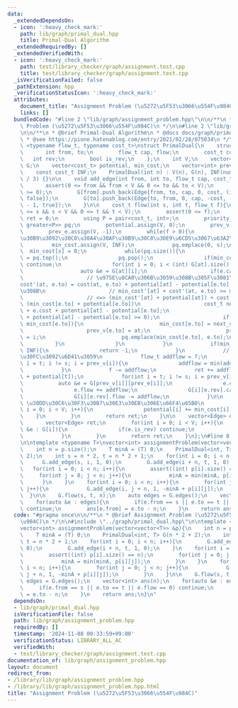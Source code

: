```yaml
---
data:
  _extendedDependsOn:
  - icon: ':heavy_check_mark:'
    path: lib/graph/primal_dual.hpp
    title: Primal-Dual Algorithm
  _extendedRequiredBy: []
  _extendedVerifiedWith:
  - icon: ':heavy_check_mark:'
    path: test/library_checker/graph/assignment.test.cpp
    title: test/library_checker/graph/assignment.test.cpp
  _isVerificationFailed: false
  _pathExtension: hpp
  _verificationStatusIcon: ':heavy_check_mark:'
  attributes:
    document_title: "Assignment Problem (\u5272\u5F53\u3066\u554F\u984C)"
    links: []
  bundledCode: "#line 2 \"lib/graph/assignment_problem.hpp\"\n\n/**\n * @brief Assignment\
    \ Problem (\u5272\u5F53\u3066\u554F\u984C)\n */\n\n#line 2 \"lib/graph/primal_dual.hpp\"\
    \n\n/**\n * @brief Primal-Dual Algorithm\n * @docs docs/graph/primal_dual.md\n\
    \ * @see https://pione.hatenablog.com/entry/2021/02/28/075034\n */\n\ntemplate\
    \ <typename flow_t, typename cost_t>\nstruct PrimalDual{\n    struct Edge{\n \
    \       int from, to;\n        flow_t cap, flow;\n        cost_t cost;\n     \
    \   int rev;\n        bool is_rev;\n    };\n    int V;\n    vector<vector<Edge>>\
    \ G;\n    vector<cost_t> potential, min_cost;\n    vector<int> prev_v, prev_e;\n\
    \    const cost_t INF;\n    PrimalDual(int n) : V(n), G(n), INF(numeric_limits<cost_t>::max()\
    \ / 3) {}\n\n    void add_edge(int from, int to, flow_t cap, cost_t cost){\n \
    \       assert(0 <= from && from < V && 0 <= to && to < V);\n        assert(cost\
    \ >= 0);\n        G[from].push_back(Edge{from, to, cap, 0, cost, (int) G[to].size(),\
    \ false});\n        G[to].push_back(Edge{to, from, 0, cap, -cost, (int) G[from].size()\
    \ - 1, true});\n    }\n\n    cost_t flow(int s, int t, flow_t f){\n        assert(0\
    \ <= s && s < V && 0 <= t && t < V);\n        assert(0 <= f);\n        cost_t\
    \ ret = 0;\n        using P = pair<cost_t, int>;\n        priority_queue<P, vector<P>,\
    \ greater<P>> pq;\n        potential.assign(V, 0);\n        prev_v.assign(V, -1);\n\
    \        prev_e.assign(V, -1);\n        while(f > 0){\n            // s-t \u30D1\
    \u30B9\u3092\u30C0\u30A4\u30AF\u30B9\u30C8\u30E9\u6CD5\u3067\u63A2\u7D22\n   \
    \         min_cost.assign(V, INF);\n            pq.emplace(0, s);\n          \
    \  min_cost[s] = 0;\n            while(pq.size()){\n                auto [c, at]\
    \ = pq.top();\n                pq.pop();\n                if(min_cost[at] < c)\
    \ continue;\n                for(int i = 0; i < (int) G[at].size(); i++){\n  \
    \                  auto &e = G[at][i];\n                    if(e.cap <= 0) continue;\n\
    \                    // \u975E\u8CA0\u306B\u3059\u308B\u305F\u3081\u306B\u3001\
    cost'(at, e.to) = cost(at, e.to) + potential[at] - potential[e.to] \u3068\u3059\
    \u308B\n                    // min_cost'[at] + cost'(at, e.to) >= min_cost'[e.to]\n\
    \                    // <=> (min_cost'[at] + potential[at]) + cost(at, e.to) >=\
    \ (min_cost[e.to] + potential[e.to])\n                    cost_t next_cost = min_cost[at]\
    \ + e.cost + potential[at] - potential[e.to];\n                    assert(e.cost\
    \ + potential[at] - potential[e.to] >= 0);\n                    if(next_cost <\
    \ min_cost[e.to]){\n                        min_cost[e.to] = next_cost;\n    \
    \                    prev_v[e.to] = at;\n                        prev_e[e.to]\
    \ = i;\n                        pq.emplace(min_cost[e.to], e.to);\n          \
    \          }\n                }\n            }\n            if(min_cost[t] ==\
    \ INF){\n                return -1;\n            }\n            // \u30D5\u30ED\
    \u30FC\u3092\u6D41\u3059\n            flow_t addflow = f;\n            for(int\
    \ i = t; i != s; i = prev_v[i]){\n                addflow = min(addflow, G[prev_v[i]][prev_e[i]].cap);\n\
    \            }\n            f -= addflow;\n            ret += addflow * (min_cost[t]\
    \ + potential[t]);\n            for(int i = t; i != s; i = prev_v[i]){\n     \
    \           auto &e = G[prev_v[i]][prev_e[i]];\n                e.cap -= addflow;\n\
    \                e.flow += addflow;\n                G[i][e.rev].cap += addflow;\n\
    \                G[i][e.rev].flow -= addflow;\n            }\n\n            //\
    \ \u30DD\u30C6\u30F3\u30B7\u30E3\u30EB\u306E\u66F4\u65B0\n            for(int\
    \ i = 0; i < V; i++){\n                potential[i] += min_cost[i];\n        \
    \    }\n        }\n        return ret;\n    }\n\n    vector<Edge> edges(){\n \
    \       vector<Edge> ret;\n        for(int i = 0; i < V; i++){\n            for(auto\
    \ &e : G[i]){\n                if(e.is_rev) continue;\n                ret.push_back(e);\n\
    \            }\n        }\n        return ret;\n    }\n};\n#line 8 \"lib/graph/assignment_problem.hpp\"\
    \n\ntemplate <typename T>\nvector<int> assignmentProblem(vector<vector<T>> &p){\n\
    \    int n = p.size();\n    T minA = (T) 0;\n    PrimalDual<int, T> G(n * 2 +\
    \ 2);\n    int s = n * 2, t = n * 2 + 1;\n    for(int i = 0; i < n; i++){\n  \
    \      G.add_edge(s, i, 1, 0);\n        G.add_edge(i + n, t, 1, 0);\n    }\n \
    \   for(int i = 0; i < n; i++){\n        assert((int) p[i].size() == n);\n   \
    \     for(int j = 0; j < n; j++){\n            minA = min(minA, p[i][j]);\n  \
    \      }\n    }\n    for(int i = 0; i < n; i++){\n        for(int j = 0; j < n;\
    \ j++){\n            G.add_edge(i, j + n, 1, -minA + p[i][j]);\n        }\n  \
    \  }\n\n    G.flow(s, t, n);\n    auto edges = G.edges();\n    vector<int> ans(n);\n\
    \    for(auto &e : edges){\n        if(e.from == s || e.to == t || e.flow == 0)\
    \ continue;\n        ans[e.from] = e.to - n;\n    }\n    return ans;\n}\n"
  code: "#pragma once\n\n/**\n * @brief Assignment Problem (\u5272\u5F53\u3066\u554F\
    \u984C)\n */\n\n#include \"../graph/primal_dual.hpp\"\n\ntemplate <typename T>\n\
    vector<int> assignmentProblem(vector<vector<T>> &p){\n    int n = p.size();\n\
    \    T minA = (T) 0;\n    PrimalDual<int, T> G(n * 2 + 2);\n    int s = n * 2,\
    \ t = n * 2 + 1;\n    for(int i = 0; i < n; i++){\n        G.add_edge(s, i, 1,\
    \ 0);\n        G.add_edge(i + n, t, 1, 0);\n    }\n    for(int i = 0; i < n; i++){\n\
    \        assert((int) p[i].size() == n);\n        for(int j = 0; j < n; j++){\n\
    \            minA = min(minA, p[i][j]);\n        }\n    }\n    for(int i = 0;\
    \ i < n; i++){\n        for(int j = 0; j < n; j++){\n            G.add_edge(i,\
    \ j + n, 1, -minA + p[i][j]);\n        }\n    }\n\n    G.flow(s, t, n);\n    auto\
    \ edges = G.edges();\n    vector<int> ans(n);\n    for(auto &e : edges){\n   \
    \     if(e.from == s || e.to == t || e.flow == 0) continue;\n        ans[e.from]\
    \ = e.to - n;\n    }\n    return ans;\n}\n"
  dependsOn:
  - lib/graph/primal_dual.hpp
  isVerificationFile: false
  path: lib/graph/assignment_problem.hpp
  requiredBy: []
  timestamp: '2024-11-08 00:33:59+09:00'
  verificationStatus: LIBRARY_ALL_AC
  verifiedWith:
  - test/library_checker/graph/assignment.test.cpp
documentation_of: lib/graph/assignment_problem.hpp
layout: document
redirect_from:
- /library/lib/graph/assignment_problem.hpp
- /library/lib/graph/assignment_problem.hpp.html
title: "Assignment Problem (\u5272\u5F53\u3066\u554F\u984C)"
---
```

